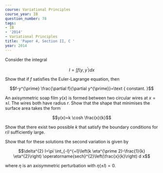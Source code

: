 ```yaml
---
course: Variational Principles
course_year: IB
question_number: 78
tags:
- IB
- '2014'
- Variational Principles
title: 'Paper 4, Section II, C '
year: 2014
---
```




Consider the integral

$$I=\int f\left(y, y^{\prime}\right) d x$$

Show that if $f$ satisfies the Euler-Lagrange equation, then

$$f-y^{\prime} \frac{\partial f}{\partial y^{\prime}}=\text { constant. }$$

An axisymmetric soap film $y(x)$ is formed between two circular wires at $x=\pm l$. The wires both have radius $r$. Show that the shape that minimises the surface area takes the form

$$y(x)=k \cosh \frac{x}{k}$$

Show that there exist two possible $k$ that satisfy the boundary conditions for $r / l$ sufficiently large.

Show that for these solutions the second variation is given by

$$\delta^{2} I=\pi \int_{-l}^{+l}\left(k \eta^{\prime 2}-\frac{1}{k} \eta^{2}\right) \operatorname{sech}^{2}\left(\frac{x}{k}\right) d x$$

where $\eta$ is an axisymmetric perturbation with $\eta(\pm l)=0$.